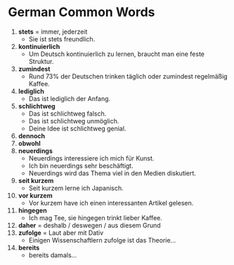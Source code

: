 # German Common Words
1. **stets** = immer, jederzeit
    * Sie ist stets freundlich.
2. **kontinuierlich**
    * Um Deutsch kontinuierlich zu lernen, braucht man eine feste Struktur.
3. **zumindest**
    * Rund 73% der Deutschen trinken täglich oder zumindest regelmäßig Kaffee.
4. **lediglich**
    * Das ist lediglich der Anfang.
5. **schlichtweg**
    * Das ist schlichtweg falsch.
    * Das ist schlichtweg unmöglich.
    * Deine Idee ist schlichtweg genial.
6. **dennoch**
7. **obwohl**
8. **neuerdings**
    * Neuerdings interessiere ich mich für Kunst.
    * Ich bin neuerdings sehr beschäftigt.
    * Neuerdings wird das Thema viel in den Medien diskutiert.
9. **seit kurzem**
    * Seit kurzem lerne ich Japanisch.
10. **vor kurzem**
    * Vor kurzem have ich einen interessanten Artikel gelesen.
11. **hingegen**
    * Ich mag Tee, sie hingegen trinkt lieber Kaffee.
12. **daher** = deshalb / deswegen / aus diesem Grund
13. **zufolge** = Laut aber mit Dativ
    * Einigen Wissenschaftlern zufolge ist das Theorie...
14. **bereits**
    * bereits damals...

